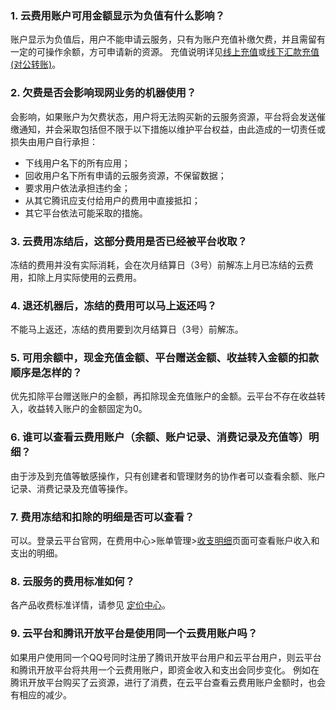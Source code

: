 ### 1. 云费用账户可用金额显示为负值有什么影响？
账户显示为负值后，用户不能申请云服务，只有为账户充值补缴欠费，并且需留有一定的可操作余额，方可申请新的资源。
充值说明详见[线上充值](http://tce.fsphere.cn/document/product/555/7425)或[线下汇款充值(对公转账)](http://tce.fsphere.cn/document/product/555/9901)。

### 2. 欠费是否会影响现网业务的机器使用？
会影响，如果账户为欠费状态，用户将无法购买新的云服务资源，平台将会发送催缴通知，并会采取包括但不限于以下措施以维护平台权益，由此造成的一切责任或损失由用户自行承担：
- 下线用户名下的所有应用；
- 回收用户名下所有申请的云服务资源，不保留数据；
- 要求用户依法承担违约金；
- 从其它腾讯应支付给用户的费用中直接抵扣；
- 其它平台依法可能采取的措施。

### 3. 云费用冻结后，这部分费用是否已经被平台收取？
冻结的费用并没有实际消耗，会在次月结算日（3号）前解冻上月已冻结的云费用，扣除上月实际使用的云费用。

### 4. 退还机器后，冻结的费用可以马上返还吗？
不能马上返还，冻结的费用要到次月结算日（3号）前解冻。

### 5. 可用余额中，现金充值金额、平台赠送金额、收益转入金额的扣款顺序是怎样的？
优先扣除平台赠送账户的金额，再扣除现金充值账户的金额。云平台不存在收益转入，收益转入账户的金额固定为0。 

### 6. 谁可以查看云费用账户（余额、账户记录、消费记录及充值等）明细？
由于涉及到充值等敏感操作，只有创建者和管理财务的协作者可以查看余额、账户记录、消费记录及充值等操作。

### 7. 费用冻结和扣除的明细是否可以查看？
可以。登录云平台官网，在费用中心>账单管理>[收支明细](http://console.tce.fsphere.cn/account/fee)页面可查看账户收入和支出的明细。

### 8. 云服务的费用标准如何？
各产品收费标准详情，请参见 [定价中心](https://buy.tce.fsphere.cn/price)。

### 9. 云平台和腾讯开放平台是使用同一个云费用账户吗？
如果用户使用同一个QQ号同时注册了腾讯开放平台用户和云平台用户，则云平台和腾讯开放平台将共用一个云费用账户，即资金收入和支出会同步变化。
例如在腾讯开放平台购买了云资源，进行了消费，在云平台查看云费用账户金额时，也会有相应的减少。



